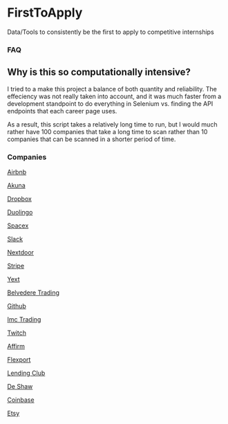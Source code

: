 # FirstToApply
Data/Tools to consistently be the first to apply to competitive internships


### FAQ

## Why is this so computationally intensive?

I tried to a make this project a balance of both quantity and reliability.  The effeciency was not really taken into account, and it was much faster from a development standpoint to do everything in Selenium vs. finding the API endpoints that each career page uses.

As a result, this script takes a relatively long time to run, but I would much rather have 100 companies that take a long time to scan rather than 10 companies that can be scanned in a shorter period of time.  

### Companies

[Airbnb](https://careers.airbnb.com/university/)

[Akuna](https://akunacapital.com/careers#careers)

[Dropbox](https://www.dropbox.com/jobs/teams/eng_university_grads#open-positions)

[Duolingo](https://www.duolingo.com/jobs)

[Spacex](https://www.spacex.com/careers/list)

[Slack](https://slack.com/careers/university-recruiting#openings)

[Nextdoor](https://nextdoor.com/jobs/)

[Stripe](https://stripe.com/jobs/search?s=intern)

[Yext](https://www.yext.com/careers/open-positions/)

[Belvedere Trading](https://belvederetrading.applicantstack.com/x/openings)

[Github](https://github.com/about/careers#internships)

[Imc Trading](https://www.imc.com/eu/careers)

[Twitch](https://jobs.lever.co/twitch)

[Affirm](https://www.affirm.com/openings/)

[Flexport](https://www.flexport.com/careers/department/engineering)

[Lending Club](https://lendingclub.wd1.myworkdayjobs.com/External/1/refreshFacet/318c8bb6f553100021d223d9780d30be)

[De Shaw](https://www.deshaw.com/careers/internships)

[Coinbase](https://www.coinbase.com/careers/positions)

[Etsy](https://www.etsy.com/careers#internships)
